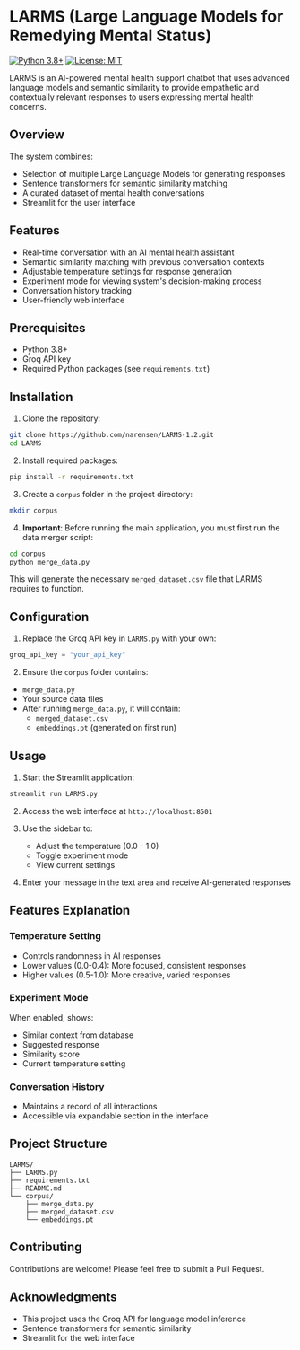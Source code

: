 # LARMS (Large Language Models for Remedying Mental Status)
[![Python 3.8+](https://img.shields.io/badge/python-3.8+-blue.svg)](https://www.python.org/downloads/release/python-380/)
[![License: MIT](https://img.shields.io/badge/License-MIT-yellow.svg)](https://opensource.org/licenses/MIT)

LARMS is an AI-powered mental health support chatbot that uses advanced language models and semantic similarity to provide empathetic and contextually relevant responses to users expressing mental health concerns.

## Overview

The system combines:
- Selection of multiple Large Language Models for generating responses
- Sentence transformers for semantic similarity matching
- A curated dataset of mental health conversations
- Streamlit for the user interface

## Features

- Real-time conversation with an AI mental health assistant
- Semantic similarity matching with previous conversation contexts
- Adjustable temperature settings for response generation
- Experiment mode for viewing system's decision-making process
- Conversation history tracking
- User-friendly web interface

## Prerequisites

- Python 3.8+
- Groq API key
- Required Python packages (see `requirements.txt`)

## Installation

1. Clone the repository:
```bash
git clone https://github.com/narensen/LARMS-1.2.git
cd LARMS
```

2. Install required packages:
```bash
pip install -r requirements.txt
```

3. Create a `corpus` folder in the project directory:
```bash
mkdir corpus
```

4. **Important**: Before running the main application, you must first run the data merger script:
```bash
cd corpus
python merge_data.py
```
This will generate the necessary `merged_dataset.csv` file that LARMS requires to function.

## Configuration

1. Replace the Groq API key in `LARMS.py` with your own:
```python
groq_api_key = "your_api_key"
```

2. Ensure the `corpus` folder contains:
- `merge_data.py`
- Your source data files
- After running `merge_data.py`, it will contain:
  - `merged_dataset.csv`
  - `embeddings.pt` (generated on first run)

## Usage

1. Start the Streamlit application:
```bash
streamlit run LARMS.py
```

2. Access the web interface at `http://localhost:8501`

3. Use the sidebar to:
   - Adjust the temperature (0.0 - 1.0)
   - Toggle experiment mode
   - View current settings

4. Enter your message in the text area and receive AI-generated responses

## Features Explanation

### Temperature Setting
- Controls randomness in AI responses
- Lower values (0.0-0.4): More focused, consistent responses
- Higher values (0.5-1.0): More creative, varied responses

### Experiment Mode
When enabled, shows:
- Similar context from database
- Suggested response
- Similarity score
- Current temperature setting

### Conversation History
- Maintains a record of all interactions
- Accessible via expandable section in the interface

## Project Structure

```
LARMS/
├── LARMS.py              
├── requirements.txt      
├── README.md            
└── corpus/
    ├── merge_data.py    
    ├── merged_dataset.csv 
    └── embeddings.pt    
```

## Contributing

Contributions are welcome! Please feel free to submit a Pull Request.


## Acknowledgments

- This project uses the Groq API for language model inference
- Sentence transformers for semantic similarity
- Streamlit for the web interface
